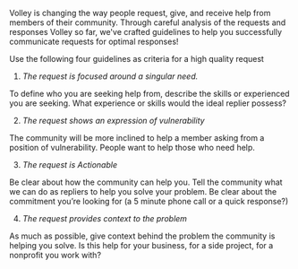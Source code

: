 Volley is changing the way people request, give, and receive help from members of their community. Through careful analysis of the requests and responses Volley so far, we've crafted guidelines to help you successfully communicate requests for optimal responses!

Use the following four guidelines as criteria for a high quality request

1. *The request is focused around a singular need.*

To define who you are seeking help from, describe the skills or experienced you are seeking.  What experience or skills would the ideal replier possess?  

2. *The request shows an expression of vulnerability* 

The community will be more inclined to help a member asking from a position of vulnerability.  People want to help those who need help.  

3. *The request is Actionable*

Be clear about how the community can help you. Tell the community what we can do as repliers to help you solve your problem. Be clear about the commitment you’re looking for (a 5 minute phone call or a quick response?)

4. *The request provides context to the problem*

As much as possible, give context behind the problem the community is helping you solve.  Is this help for your business, for a side project, for a nonprofit you work with? 
